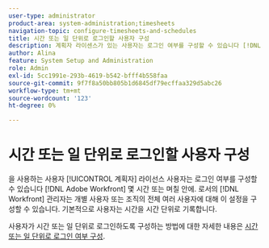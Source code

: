 ```yaml
---
user-type: administrator
product-area: system-administration;timesheets
navigation-topic: configure-timesheets-and-schedules
title: 시간 또는 일 단위로 로그인할 사용자 구성
description: 계획자 라이센스가 있는 사용자는 로그인 여부를 구성할 수 있습니다 [!DNL Adobe Workfront] 몇 시간 또는 며칠 안에. Workfront 관리자는 개별 사용자 또는 조직의 전체 여러 사용자에 대해 이 설정을 구성할 수 있습니다. 기본적으로 사용자는 시간을 시간 단위로 기록합니다.
author: Alina
feature: System Setup and Administration
role: Admin
exl-id: 5cc1991e-293b-4619-b542-bfff4b558faa
source-git-commit: 9f7f8a50bb805b1d6845df79ecffaa329d5abc26
workflow-type: tm+mt
source-wordcount: '123'
ht-degree: 0%

---
```


# 시간 또는 일 단위로 로그인할 사용자 구성

<!--this article should be removed from the admin area because this is not an admin function; we have another article linked below in the user area for timesheets -->

을 사용하는 사용자 [!UICONTROL 계획자] 라이선스 사용자는 로그인 여부를 구성할 수 있습니다 [!DNL Adobe Workfront] 몇 시간 또는 며칠 안에. 로서의 [!DNL Workfront] 관리자는 개별 사용자 또는 조직의 전체 여러 사용자에 대해 이 설정을 구성할 수 있습니다. 기본적으로 사용자는 시간을 시간 단위로 기록합니다.

사용자가 시간 또는 일 단위로 로그인하도록 구성하는 방법에 대한 자세한 내용은 [시간 또는 일 단위로 로그인 여부 구성](../../../timesheets/config-timesheet-prefs/config-time-logged-hrs-days.md).
